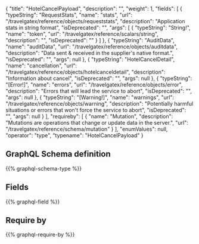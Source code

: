 {
  "title": "HotelCancelPayload",
  "description": "",
  "weight": 1,
  "fields": [
    {
      "typeString": "RequestStats",
      "name": "stats",
      "url": "/travelgatex/reference/objects/requeststats",
      "description": "Application stats in string format",
      "isDeprecated": "",
      "args": [
        {
          "typeString": "String!",
          "name": "token",
          "url": "/travelgatex/reference/scalars/string",
          "description": "",
          "isDeprecated": ""
        }
      ]
    },
    {
      "typeString": "AuditData",
      "name": "auditData",
      "url": "/travelgatex/reference/objects/auditdata",
      "description": "Data sent & received in the supplier's native format.",
      "isDeprecated": "",
      "args": null
    },
    {
      "typeString": "HotelCancelDetail",
      "name": "cancellation",
      "url": "/travelgatex/reference/objects/hotelcanceldetail",
      "description": "Information about cancel",
      "isDeprecated": "",
      "args": null
    },
    {
      "typeString": "[Error!]",
      "name": "errors",
      "url": "/travelgatex/reference/objects/error",
      "description": "Errors that will lead the service to abort",
      "isDeprecated": "",
      "args": null
    },
    {
      "typeString": "[Warning!]",
      "name": "warnings",
      "url": "/travelgatex/reference/objects/warning",
      "description": "Potentially  harmful situations or errors that won't force the service to abort",
      "isDeprecated": "",
      "args": null
    }
  ],
  "requireby": [
    {
      "name": "Mutation",
      "description": "Mutations are operations that change or update data in the server.",
      "url": "/travelgatex/reference/schema/mutation"
    }
  ],
  "enumValues": null,
  "operator": "type",
  "typename": "HotelCancelPayload"
}
## GraphQL Schema definition

{{% graphql-schema-type %}}

## Fields

{{% graphql-field %}}

## Require by

{{% graphql-require-by %}}
